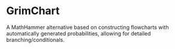 # GrimChart

A MathHammer alternative based on constructing flowcharts with automatically generated probabilities, allowing for detailed branching/conditionals.
